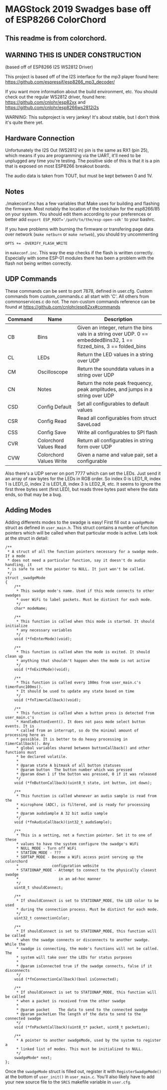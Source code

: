 # MAGStock 2019 Swadges base off of ESP8266 ColorChord

## This readme is from colorchord.

## WARNING THIS IS UNDER CONSTRUCTION

(based off of ESP8266 I2S WS2812 Driver)

This project is based off of the I2S interface for the mp3 player found here:
https://github.com/espressif/esp8266_mp3_decoder/

If you want more information about the build environment, etc.  You should
check out the regular WS2812 driver, found here: https://github.com/cnlohr/esp82xx and https://github.com/cnlohr/esp8266ws2812i2s

WARNING: This subproject is very jankey!  It's about stable, but I don't think it's quite there yet.

## Hardware Connection

Unfortunately the I2S Out (WS2812 in) pin is the same as RX1 (pin 25), which means if you are programming via the UART, it'll need to be unplugged any time you're testing.  The positive side of this is that it is a pin that is exposed on most ESP8266 breakout boards.

The audio data is taken from TOUT, but must be kept between 0 and 1V.

## Notes

./makeconf.inc has a few variables that Make uses for building and flashing the firmware.
Most notably the location of the toolchain for the esp8266/85 on your system.
You should edit them according to your preferences or better add `export ESP_ROOT='/path/to/the/esp-open-sdk'` to your bashrc.

If you have problems with burning the firmware or transfering page data over network (`make netburn` or `make netweb`), you should try uncommenting

    OPTS += -DVERIFY_FLASH_WRITE

in `makeconf.inc`. This way the esp checks if the flash is written correctly.
Especially with some ESP-01 modules there has been a problem with the flash
not being written correctly.

## UDP Commands

These commands can be sent to port 7878, defined in user.cfg. Custom commands from custom_commands.c all start with 'C'. All others from commonservices.c do not. The non-custom commands reference can be found at https://github.com/cnlohr/esp82xx#commands

| Command | Name | Description |
| -------------- | ---- | ----------- |
| CB | Bins | Given an integer, return the bins vals in a string over UDP. 0 == embeddedBins32, 1 == fizzed_bins, 3 == folded_bins |
| CL | LEDs | Return the LED values in a string over UDP |
| CM | Oscilloscope | Return the sounddata values in a string over UDP |
| CN | Notes | Return the note peak frequency, peak amplitudes, and jumps in a string over UDP |
| CSD | Config Default | Set all configurables to default values | 
| CSR | Config Read | Read all configurables from struct SaveLoad |
| CSS | Config Save | Write all configurables to SPI flash |
| CVR | Colorchord Values Read | Return all configurables in string form over UDP |
| CVW | Colorchord Values Write | Given a name and value pair, set a configurable |

Also there's a UDP server on port 7777 which can set the LEDs. Just send it an array of raw bytes for the LEDs in RGB order. So index 0 is LED1_R, index 1 is LED1_G, index 2 is LED1_B, index 3 is LED2_R, etc. It seems to ignore the first three bytes sent (first LED), but reads three bytes past where the data ends, so that may be a bug.

## Adding Modes

Adding differents modes to the swadge is easy! First fill out a ```swadgeMode``` struct as defined in ```user_main.h```. This struct contains a number of funciton pointers which will be called when that particular mode is active. Lets look at the struct in detail:
```
/**
 * A struct of all the function pointers necessary for a swadge mode. If a mode
 * does not need a particular function, say it doesn't do audio handling, it
 * is safe to set the pointer to NULL. It just won't be called.
 */
struct _swadgeMode
{
    /**
     * This swadge mode's name. Used if this mode connects to other swadges
     * over WiFi to label packets. Must be distinct for each mode.
     */
    char* modeName;
    
    /**
     * This function is called when this mode is started. It should initialize
     * any necessary variables
     */
    void (*fnEnterMode)(void);
    
    /**
     * This function is called when the mode is exited. It should clean up
     * anything that shouldn't happen when the mode is not active
     */
    void (*fnExitMode)(void);
    
    /**
     * This function is called every 100ms from user_main.c's timerFunc100ms().
     * It should be used to update any state based on time
     */
    void (*fnTimerCallback)(void);
    
    /**
     * This function is called when a button press is detected from user_main.c's
     * HandleButtonEvent(). It does not pass mode select button events. It is
     * called from an interrupt, so do the minimal amount of processing here as
     * possible. It is better to do heavy processing in timerCallback(). Any
     * global variables shared between buttonCallback() and other functions must
     * be declared volatile.
     *
     * @param state A bitmask of all button statuses
     * @param button  The button number which was pressed
     * @param down 1 if the button was pressed, 0 if it was released
     */
    void (*fnButtonCallback)(uint8_t state, int button, int down);
    
    /**
     * This function is called whenever an audio sample is read from the
     * microphone (ADC), is filtered, and is ready for processing
     *
     * @param audoSample A 32 bit audio sample
     */
    void (*fnAudioCallback)(int32_t audoSample);
    
    /**
     * This is a setting, not a function pointer. Set it to one of these
     * values to have the system configure the swadge's WiFi
     * NULL_MODE - Turn off WiFi
     * STATION_MODE - ???
     * SOFTAP_MODE - Become a WiFi access point serving up the colorchord
     *               configuration website
     * STATIONAP_MODE - Attempt to connect to the physically closest swadge
     *                  in an ad-hoc manner
     */
    uint8_t shouldConnect;
    
    /**
     * If shouldConnect is set to STATIONAP_MODE, the LED color to be used
     * during the connection process. Must be distinct for each mode.
     */
    uint32_t connectionColor;
    
    /**
     * If shouldConnect is set to STATIONAP_MODE, this function will be called
     * when the swadge connects or disconnects to another swadge. While the
     * swadge is connecting, the mode's functions will not be called. The
     * system will take over the LEDs for status purposes
     *
     * @param isConnected true if the swadge connects, false if it disconnects
     */
    void (*fnConnectionCallback)(bool isConnected);
    
    /**
     * If shouldConnect is set to STATIONAP_MODE, this function will be called
     * when a packet is received from the other swadge
     *
     * @param packet    The data to send to the connected swadge
     * @param packetLen The length of the data to send to the connected swadge
     */
    void (*fnPacketCallback)(uint8_t* packet, uint8_t packetLen);
    
    /**
     * A pointer to another swadgeMode, used by the system to register a
     * linked list of modes. This must be initialized to NULL.
     */
    swadgeMode* next;
};
```
Once the ```swadgeMode``` struct is filled out, register it with ```RegisterSwadgeMode()``` at the bottom of ```user_init()``` in ```user_main.c```. You'll also likely have to add your new source file to the ```SRCS``` makefile variable in ```user.cfg```.
